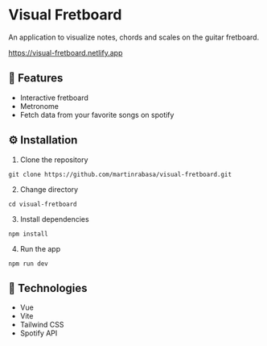 # Visual Fretboard 
An application to visualize notes, chords and scales on the guitar fretboard. 

https://visual-fretboard.netlify.app
 
## 🚀 Features
- Interactive fretboard
- Metronome
- Fetch data from your favorite songs on spotify

## ⚙️ Installation
1. Clone the repository
```
git clone https://github.com/martinrabasa/visual-fretboard.git
```
2. Change directory
```
cd visual-fretboard
```
3. Install dependencies
```
npm install
```
4. Run the app
```
npm run dev
```

## 🔧 Technologies
- Vue
- Vite
- Tailwind CSS
- Spotify API
